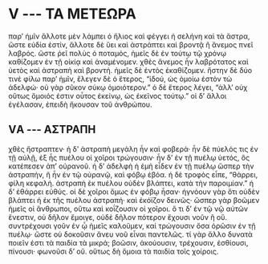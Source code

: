 # V --- ΤΑ ΜΕΤΕΩΡΑ

παρ’ ἡμῖν ἄλλοτε μὲν λάμπει ὁ ἥλιος καὶ φέγγει ἡ σελήνη καὶ τὰ ἄστρα, ὥστε εὐδία ἐστίν, ἄλλοτε δὲ  ὕει καὶ ἀστράπτει καὶ βροντᾷ ἢ ἄνεμος πνεῖ λαβρός. ὥστε ῥεῖ πολὺς ὁ ποταμός, ἡμεῖς δὲ ἐν τούτῳ τῷ χρόνῳ καθίζομεν ἐν τῇ οἰκίᾳ καὶ ἀναμένομεν. χθὲς ἄνεμος ἦν λαβρότατος καὶ ὑετὸς καὶ ἀστραπὴ καὶ βροντή. ἡμεῖς δὲ ἐντὸς ἐκαθίζομεν. ἤστην δὲ δύο τινὲ φίλω παρ’ ἡμῖν, ἔλεγεν δὲ ὁ ἕτερος, “ἰδού, ὡς ὁμοίω ἐστὸν τὼ ἀδελφώ· οὐ γὰρ σῦκον σύκῳ ὁμοιότερον.” ὁ δὲ ἕτερος λέγει, “ἀλλ’ οὐχ οὕτως ὅμοιός ἐστιν οὗτος ἐκείνῳ, ὡς ἐκεῖνος τούτῳ.” οἱ δ’ ἄλλοι ἐγέλασαν, ἐπειδὴ ἤκουσαν τοῦ ἀνθρώπου.

## VΑ --- ΑΣΤΡΑΠΗ

χθὲς ἤστραπτεν· ἡ δ’ ἀστραπὴ μεγάλη ἦν καὶ φοβερά· ἦν δὲ πύελός τις ἐν τῇ αὐλῇ, ἐξ ἧς πυέλου οἱ χοῖροι τρώγουσιν· ἦν δ’ ἐν τῇ πυέλῳ ὑετός, ὃς κατέπεσεν ἀπ’ οὐρανοῦ. ἡ δ’ ἀδελφὴ ἡ ἐμὴ εἶδεν ἐν τῇ πυέλῳ ὥσπερ τὴν ἀστραπήν, ἣ ἦν ἐν τῷ οὐρανῷ, καὶ φόβῳ ἐβόα. ἡ δὲ τροφὸς εἶπε, “θάρρει, φίλη κεφαλή. ἀστραπὴ ἐκ πυέλου οὐδὲν βλάπτει, κατὰ τὴν παροιμίαν.” ἡ δ’ ἐθάρρει εὐθύς. οἱ δὲ χοῖροι ὅμως ἐν φόβῳ ἦσαν· ἠγνόουν γὰρ ὅτι οὐδὲν βλάπτει ἡ ἐκ τῆς πυέλου ἀστραπή· καὶ ἐκόϊζον δεινῶς· ὥσπερ γὰρ βοῶμεν ἡμεῖς οἱ ἄνθρωποι, οὕτω καὶ κοΐζουσιν οἱ χοῖροι. ὅ τι δ’ ἐν τῷ νῷ αὐτῶν ἔνεστιν, οὐ δῆλον ἔμοιγε, οὐδὲ δῆλον πότερον ἔχουσι νοῦν ἢ οὔ. συντρέχουσι γοῦν ἐν ᾧ ἡμεῖς καλοῦμεν, καὶ τρώγουσιν ὅσα ὁρῶσιν ἐν τῇ πυέλῳ· ὥστε οὐ δοκοῦσιν ἄνευ νοῦ εἶναι παντελῶς. τί γὰρ ἄλλο δυνατὰ ποιεῖν ἐστι τὰ παιδία τὰ μικρά; βοῶσιν, ἀκούουσιν, τρέχουσιν, ἐσθίουσι, πίνουσι· φωνοῦσι δ’ οὔ. οὕτως δὴ ὅμοια τὰ παιδία τοῖς χοίροις.
